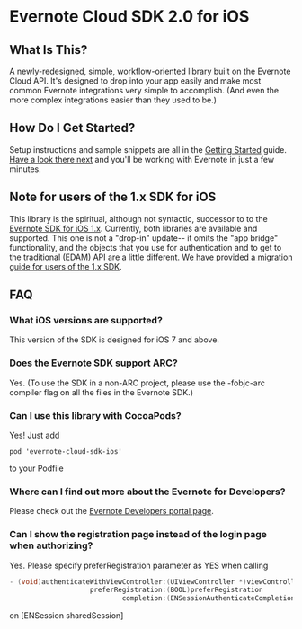 Evernote Cloud SDK 2.0 for iOS
==============================

What Is This?
-------------

A newly-redesigned, simple, workflow-oriented library built on the Evernote Cloud API. It's designed to drop into your app easily and make most common Evernote integrations very simple to accomplish. (And even the more complex integrations easier than they used to be.)

How Do I Get Started?
---------------------

Setup instructions and sample snippets are all in the [Getting Started](Getting_Started.md) guide. [Have a look there next](Getting_Started.md) and you'll be working with Evernote in just a few minutes.

Note for users of the 1.x SDK for iOS
-------------------------------------

This library is the spiritual, although not syntactic, successor to to the [Evernote SDK for iOS 1.x](https://github.com/evernote/evernote-sdk-ios). Currently, both libraries are available and supported. This one is not a "drop-in" update-- it omits the "app bridge" functionality, and the objects that you use for authentication and to get to the traditional (EDAM) API are a little different. [We have provided a migration guide for users of the 1.x SDK](Migration_from_SDK_1_x.md).

FAQ
---

### What iOS versions are supported?

This version of the SDK is designed for iOS 7 and above.

### Does the Evernote SDK support ARC?

Yes. (To use the SDK in a non-ARC project, please use the -fobjc-arc compiler flag on all the files in the Evernote SDK.)

### Can I use this library with CocoaPods?

Yes! Just add 
```
pod 'evernote-cloud-sdk-ios'
```
to your Podfile

### Where can I find out more about the Evernote for Developers?

Please check out the [Evernote Developers portal page](http://dev.evernote.com).

### Can I show the registration page instead of the login page when authorizing?

Yes. Please specify preferRegistration parameter as YES when calling
```objective-c
- (void)authenticateWithViewController:(UIViewController *)viewController
                    preferRegistration:(BOOL)preferRegistration
                            completion:(ENSessionAuthenticateCompletionHandler)completion;
```
on [ENSession sharedSession]
